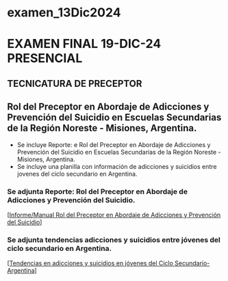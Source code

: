 # examen_13Dic2024
   # EXAMEN FINAL 19-DIC-24 PRESENCIAL
   ## TECNICATURA DE PRECEPTOR
   
   ## Rol del Preceptor en Abordaje de Adicciones y Prevención del Suicidio en Escuelas Secundarias de la Región Noreste - Misiones, Argentina.

   * Se incluye Reporte: e Rol del Preceptor en Abordaje de Adicciones y Prevención del Suicidio en Escuelas Secundarias de la Región Noreste - Misiones, Argentina.
   * Se incluye una planilla con información de adicciones y suicidios entre jovenes del ciclo secundario en Argentina.
   
   ### Se adjunta Reporte: Rol del Preceptor en Abordaje de Adicciones y Prevención del Suicidio.
   [[Informe/Manual Rol del Preceptor en Abordaje de Adicciones y Prevención del Suicidio](https://docs.google.com/document/d/1sapR5XgSADPhnAr9XLZVEZrRWeY3QmmUm8r7Fewt0ps/edit?tab=t.0#heading=h.oae6yc58de5s)]
   
   ### Se adjunta tendencias adicciones y suicidios entre jóvenes del ciclo secundario en Argentina.
   [[Tendencias en adicciones y suicidios en jóvenes del Ciclo Secundario-Argentina](https://docs.google.com/spreadsheets/d/1ZBxRbm-DtDsM6aGOGws1Es54SjkGMUkKj-E1Th1ucuM/edit?gid=0#gid=0)]
